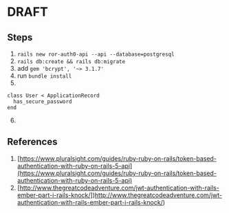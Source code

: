 
DRAFT
======

Steps
-----
1. `rails new ror-auth0-api --api --database=postgresql`  
2. `rails db:create && rails db:migrate`
3. add `gem 'bcrypt', '~> 3.1.7'`
4. run `bundle install`
5. 
```
class User < ApplicationRecord
  has_secure_password
end
```  
6. 



References
----------
1. [https://www.pluralsight.com/guides/ruby-ruby-on-rails/token-based-authentication-with-ruby-on-rails-5-api](https://www.pluralsight.com/guides/ruby-ruby-on-rails/token-based-authentication-with-ruby-on-rails-5-api)
2. [http://www.thegreatcodeadventure.com/jwt-authentication-with-rails-ember-part-i-rails-knock/])http://www.thegreatcodeadventure.com/jwt-authentication-with-rails-ember-part-i-rails-knock/)

